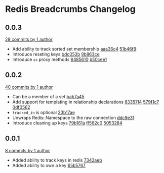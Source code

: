 # Redis Breadcrumbs Changelog

## 0.0.3

[28 commits by 1 author](https://github.com/ecoffey/redis-breadcrumbs/compare/v0.0.2...v0.0.3)

* Add ability to track sorted set membership
  [aaa36c4](https://github.com/ecoffey/redis-breadcrumbs/commit/aaa36c4)
  [51b46f9](https://github.com/ecoffey/redis-breadcrumbs/commit/51b46f9)
* Introduce reseting keys
  [bdc053b](https://github.com/ecoffey/redis-breadcrumbs/commit/bdc053b)
  [9b863ce](https://github.com/ecoffey/redis-breadcrumbs/commit/9b863ce)
* Introduce `as` proxy methods
  [9485610](https://github.com/ecoffey/redis-breadcrumbs/commit/9485610)
  [b50cee1](https://github.com/ecoffey/redis-breadcrumbs/commit/b50cee1)

## 0.0.2

[40 commits by 1 author](https://github.com/ecoffey/redis-breadcrumbs/compare/v0.0.1...v0.0.2)

* Can be a member of a set
  [bab7a45](https://github.com/ecoffey/redis-breadcrumbs/commit/bab7a45)
* Add support for templating in relationship declarations
  [63357f4](https://github.com/ecoffey/redis-breadcrumbs/commit/63357f4)
  [579f1c7](https://github.com/ecoffey/redis-breadcrumbs/commit/579f1c7)
  [0df0562](https://github.com/ecoffey/redis-breadcrumbs/commit/0df0562)
* `tracked_in` is optional
  [23b17ae](https://github.com/ecoffey/redis-breadcrumbs/commit/23b17ae)
* Unwraps Redis::Namespace to the raw connection
  [ddc9e3f](https://github.com/ecoffey/redis-breadcrumbs/commit/ddc9e3f)
* Introduce cleaning up keys
  [79b161a](https://github.com/ecoffey/redis-breadcrumbs/commit/79b161a)
  [ff562c0](https://github.com/ecoffey/redis-breadcrumbs/commit/ff562c0)
  [5053284](https://github.com/ecoffey/redis-breadcrumbs/commit/5053284)

## 0.0.1

[8 commits by 1 author](https://github.com/ecoffey/redis-breadcrumbs/compare/aa281857c04a4900e92888e276d2d777d71257ce...v0.0.1)

* Added ability to track keys in redis
  [7342aeb](https://github.com/ecoffey/redis-breadcrumbs/commit/7342aeb)
* Added ability to own a key
  [65b5767](https://github.com/ecoffey/redis-breadcrumbs/commit/65b5767)
